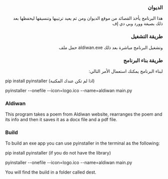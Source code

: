<h3 align="right">الديوان</h3>
<p align="right">هذا البرنامج يأخذ القصائد من موقع الديوان ومن ثم يعيد ترتيبها وتنسيقها ليحفظها بعد ذلك بصيغة وورد وبي دي إف</p>

<h3 align="right">طريقة التشغيل</h3>
<p align="right">حمل ملف aldiwan.exe وتشغيل البرنامج مباشرة بعد ذلك</p>

<h3 align="right">طريقة بناء البرنامج</h3>
<p align="right">:لبناء البرنامج يمكنك استعمال الأمر التالي

pip install pyinstaller (اذا لم تكن عندك المكتبة)

pyinstaller --onefile --icon=logo.ico --name=aldiwan main.py


### Aldiwan
This program takes a poem from Aldiwan website, rearranges the poem and its info and then it saves it as a docx file and a pdf file.
### Build
To build an exe app you can use pyinstaller in the terminal as the following: 

pip install pyinstaller (if you do not have the library)

pyinstaller --onefile --icon=logo.ico --name=aldiwan main.py

You will find the build in a folder called dest.
